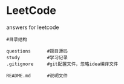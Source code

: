 # LeetCode
answers for leetcode

```
#目录结构

questions      #题目源码
study          #学习记录
.gitignore     #git配置文件，忽略idea编译文件

README.md      #说明文件
```

